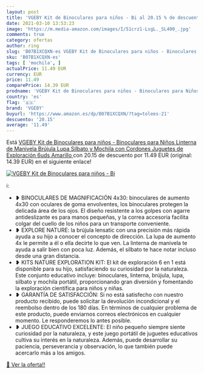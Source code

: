 ```yaml
---
layout: post
title: 'VGEBY Kit de Binoculares para niños - Bi al 20.15 % de descuento'
date: 2021-03-10 13:53:23
image: 'https://m.media-amazon.com/images/I/51crz1-LsgL._SL400_.jpg'
comments: true
category: ofertas
author: ring
slug: 'B07B1XCQXN-es VGEBY Kit de Binoculares para niños - Binoculares para...'
sku: 'B07B1XCQXN-es'
tags: [ 'mochila', ]
actualPrice: 11.49 EUR
currency: EUR
price: 11.49
comparePrice: 14.39 EUR
prodname: 'VGEBY Kit de Binoculares para niños - Binoculares para Niños Linterna de Manivela Brújula Lupa Silbato y Mochila con Cordones Juguetes de Exploración 6uds Amarillo '
country: 'es'
flag: '🇪🇸'
brand: 'VGEBY'
buyurl: 'https://www.amazon.es/dp/B07B1XCQXN/?tag=tolees-21'
descuento: '20.15'
average: '11.49'
---
```


Está [VGEBY Kit de Binoculares para niños - Binoculares para Niños Linterna de Manivela Brújula Lupa Silbato y Mochila con Cordones Juguetes de Exploración 6uds Amarillo ](https://www.amazon.es/dp/B07B1XCQXN/?tag=tolees-21) con 20.15 de descuento por 11.49 EUR (original: 14.39 EUR) en el siguiente enlace!

[![VGEBY Kit de Binoculares para niños - Bi](https://m.media-amazon.com/images/I/51crz1-LsgL._SL400_.jpg)](https://www.amazon.es/dp/B07B1XCQXN/?tag=tolees-21)

ℹ️:

- ❥ BINOCULARES DE MAGNIFICACIÓN 4x30: binoculares de aumento 4x30 con oculares de goma envolventes, los binoculares protegen la delicada área de los ojos. El diseño resistente a los golpes con agarre antideslizante es para manos pequeñas, y la correa accesoria facilita colgar del cuello de los niños para un transporte conveniente.
- ❥ EXPLORE NATURE: la brújula lensatic con una precisión más rápida ayuda a su hijo a conocer el concepto de dirección. La lupa de aumento 4x le permite a él o ella decirte lo que ven. La linterna de manivela te ayuda a salir bien con poca luz. Además, el silbato te hace notar incluso desde una gran distancia.
- ❥ KITS NATURE EXPLORATION KIT: El kit de exploración 6 en 1 está disponible para su hijo, satisfaciendo su curiosidad por la naturaleza. Este conjunto educativo incluye: binoculares, linterna, brújula, lupa, silbato y mochila portátil, proporcionando gran diversión y fomentando la exploración científica para niños y niñas.
- ❥ GARANTÍA DE SATISFACCIÓN: Si no está satisfecho con nuestro producto recibido, puede solicitar la devolución incondicional y el reembolso dentro de los 180 días. En términos de cualquier problema de este producto, puede enviarnos correos electrónicos en cualquier momento. Le responderemos lo antes posible.
- ❥ JUEGO EDUCATIVO EXCELENTE: El niño pequeño siempre siente curiosidad por la naturaleza, y este juego portátil de juguetes educativos cultiva su interés en la naturaleza. Además, puede desarrollar su paciencia, perseverancia y observación, lo que también puede acercarlo más a los amigos.

[🛒 Ver la oferta!!](https://www.amazon.es/dp/B07B1XCQXN/?tag=tolees-21)
